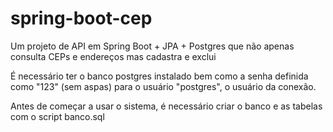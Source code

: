 # spring-boot-cep

Um projeto de API em Spring Boot + JPA + Postgres que não apenas consulta CEPs e endereços mas cadastra e exclui

É necessário ter o banco postgres instalado bem como a senha definida como "123" (sem aspas) para o usuário "postgres", o usuário da conexão.

Antes de começar a usar o sistema, é necessário criar o banco e as tabelas com o script banco.sql
